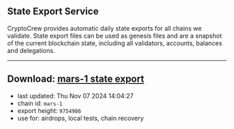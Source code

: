## State Export Service
CryptoCrew provides automatic daily state exports for all chains we validate. State export files can be used as genesis files and are a snapshot of the current blockchain state, including all validators, accounts, balances and delegations.

---
**Download: [mars-1 state export](https://dl-eu2.ccvalidators.com/SERVICE/mars/mars-1_export_9754986.json)**
---

- last updated: Thu Nov 07 2024 14:04:27
- chain id: `mars-1`
- export height: `9754986`
- use for: airdrops, local tests, chain recovery
